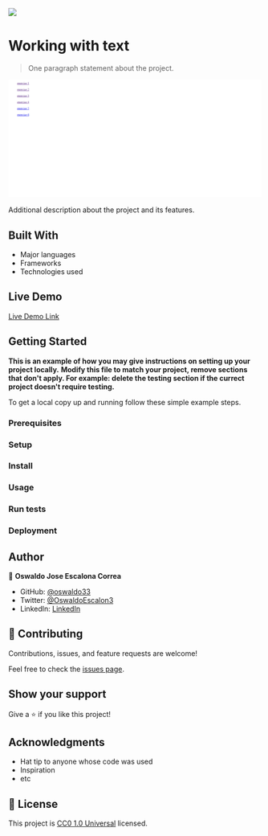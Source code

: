 ![](https://img.shields.io/badge/Uneweb-blue)

# Working with text

> One paragraph statement about the project.

![screenshot](./app_screenshot.png)

Additional description about the project and its features.

## Built With

- Major languages
- Frameworks
- Technologies used

## Live Demo

[Live Demo Link](https://oswaldo33.github.io/working-with-text-oswaldo-19oct2023/)


## Getting Started

**This is an example of how you may give instructions on setting up your project locally.**
**Modify this file to match your project, remove sections that don't apply. For example: delete the testing section if the currect project doesn't require testing.**


To get a local copy up and running follow these simple example steps.

### Prerequisites

### Setup

### Install

### Usage

### Run tests

### Deployment



## Author

👤 **Oswaldo Jose Escalona Correa**

- GitHub: [@oswaldo33](https://github.com/oswaldo33)
- Twitter: [@OswaldoEscalon3](https://twitter.com/OswaldoEscalon3)
- LinkedIn: [LinkedIn](https://www.linkedin.com/in/oswaldo-escalona-a0ba72245)

## 🤝 Contributing

Contributions, issues, and feature requests are welcome!

Feel free to check the [issues page](issues/).

## Show your support

Give a ⭐️ if you like this project!

## Acknowledgments

- Hat tip to anyone whose code was used
- Inspiration
- etc

## 📝 License

This project is [CC0 1.0 Universal](LICENSE) licensed.
